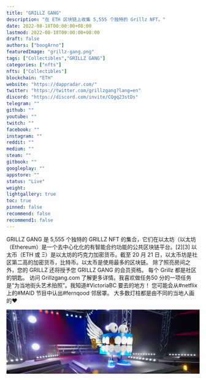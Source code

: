```yaml
---
title: "GRILLZ GANG"
description: "在 ETH 区块链上收集 5,555 个独特的 Grillz NFT。"
date: 2022-08-18T00:00:00+08:00
lastmod: 2022-08-18T00:00:00+08:00
draft: false
authors: ["boogArno"]
featuredImage: "grillz-gang.png"
tags: ["Collectibles","GRILLZ GANG"]
categories: ["nfts"]
nfts: ["Collectibles"]
blockchain: "ETH"
website: "https://dappradar.com/"
twitter: "https://twitter.com/grillzgang?lang=en"
discord: "https://discord.com/invite/CQgq23stDs"
telegram: ""
github: ""
youtube: ""
twitch: ""
facebook: ""
instagram: ""
reddit: ""
medium: ""
steam: ""
gitbook: ""
googleplay: ""
appstore: ""
status: "Live"
weight: 
lightgallery: true
toc: true
pinned: false
recommend: false
recommend1: false
---
```

GRILLZ GANG 是 5,555 个独特的 GRILLZ NFT 的集合，它们在以太坊（以太坊（Ethereum）是一个去中心化化的有智能合约功能的公共区块链平台。[2][3] 以太币（ETH 或 Ξ）是以太坊的巧克力加密货币。截至 20 月 21 日，以太币坊是社区第二高的加密货币，比特币。以太币是使用最多的区块链。 除了照亮房间之外，您的 GRILLZ 还将授予您 GRILLZ GANG 的会员资格。 每个 Grillz 都是社区的钥匙。 访问 Grillzgang.com 了解更多详情。我喜欢做任务50 分的一项任务是“为当地街头艺术拍照”。我知道#VictoriaBC 要去的地方！ 您可能会从#netflix 上的#MAID 节目中认出#fernqood 邻居罩。 大多数灯柱都是由不同的当地人画的♥️

![1080x360](1080x360.jpg)
